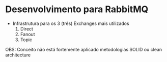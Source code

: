 # Desenvolvimento para RabbitMQ
* Infrastrutura para os 3 (três) Exchanges mais utilizados
  1. Direct
  2. Fanout
  3. Topic
  
 OBS: Conceito não está fortemente aplicado metodologias SOLID ou clean architecture
